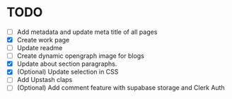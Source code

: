 # TODO

- [ ] Add metadata and update meta title of all pages
- [x] Create work page
- [ ] Update readme
- [ ] Create dynamic opengraph image for blogs
- [x] Update about section paragraphs.
- [x] (Optional) Update selection in CSS
- [ ] Add Upstash claps
- [ ] (Optional) Add comment feature with supabase storage and Clerk Auth
